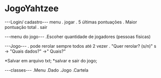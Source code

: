 # JogoYahtzee

---Login/ cadastro---
menu 
. jogar 
. 5 últimas pontuações 
. Maior pontuação total
. sair 

---menu do jogo---
.Escoher quantidade de jogadores (pessoas fisicas)

---Jogo---
. pode rerolar sempre todos até 2 vezer
. "Quer rerolar? (s/n)"
s -> "Quais dados?" 
  ->" Quais?"


*Salvar em arquivo txt; 
*salvar e sair do jogo;

---classes---
.Menu
.Dado
.Jogo
.Cartela
